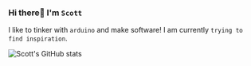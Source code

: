 ### Hi there👋 I'm `Scott`
I like to tinker with `arduino` and make software! I am currently ` trying to find inspiration `.

![Scott's GitHub stats](https://github-readme-stats.vercel.app/api?username=Scott170c&show_icons=true&theme=tokyonight)


<!--
**Scott170c/Scott170c** is a ✨ _special_ ✨ repository because its `README.md` (this file) appears on your GitHub profile.

Here are some ideas to get you started:

- 🔭 I’m currently working on ...
- 🌱 I’m currently learning ...
- 👯 I’m looking to collaborate on ...
- 🤔 I’m looking for help with ...
- 💬 Ask me about ...
- 📫 How to reach me: ...
- 😄 Pronouns: ...
- ⚡ Fun fact: ...
-->
